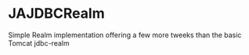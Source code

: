 JAJDBCRealm
===========

Simple Realm implementation offering a few more tweeks than the basic Tomcat jdbc-realm